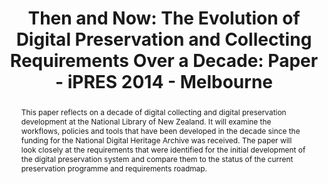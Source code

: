 ---
abstract: "This paper reflects on a decade of digital collecting and digital preservation
  development at the National Library of New Zealand. It will examine the workflows,
  policies and tools that have been developed in the decade since the funding for
  the National Digital Heritage Archive was received. The paper will look closely
  at the requirements that were identified for the initial development of the digital
  preservation system and compare them to the status of the current preservation programme
  and requirements roadmap. \n"
creators:
- Smith, Kirsty
- Rosin, Leigh
date: null
document_url: https://services.phaidra.univie.ac.at/api/object/o:378122/download
grand_parent: iPRES
institutions: []
keywords:
- digital preservation
- requirements
- digital policy
- ingest
landing_page_url: https://phaidra.univie.ac.at/o:378122
language: eng
layout: publication
license: CC BY-NC-SA 3.0 AT
notes_url: null
parent: iPRES 2014
presentation_url: null
size: 78802
source_name: iPRES
title: 'Then and Now: The Evolution of Digital Preservation and Collecting Requirements
  Over a Decade: Paper - iPRES 2014 - Melbourne'
type: paper
year: 2014
---